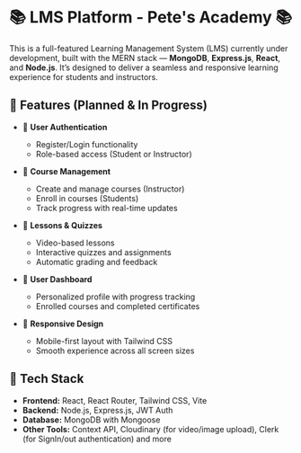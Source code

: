 # 📚 LMS Platform - Pete's Academy 📚

This is a full-featured Learning Management System (LMS) currently under development, built with the MERN stack — **MongoDB**, **Express.js**, **React**, and **Node.js**. It’s designed to deliver a seamless and responsive learning experience for students and instructors.

## 🚀 Features (Planned & In Progress)

- 🔐 **User Authentication**
  - Register/Login functionality
  - Role-based access (Student or Instructor)

- 📘 **Course Management**
  - Create and manage courses (Instructor)
  - Enroll in courses (Students)
  - Track progress with real-time updates

- 🎥 **Lessons & Quizzes**
  - Video-based lessons
  - Interactive quizzes and assignments
  - Automatic grading and feedback

- 👤 **User Dashboard**
  - Personalized profile with progress tracking
  - Enrolled courses and completed certificates

- 📱 **Responsive Design**
  - Mobile-first layout with Tailwind CSS
  - Smooth experience across all screen sizes

## 🧰 Tech Stack

- **Frontend:** React, React Router, Tailwind CSS, Vite
- **Backend:** Node.js, Express.js, JWT Auth
- **Database:** MongoDB with Mongoose
- **Other Tools:** Context API, Cloudinary (for video/image upload), Clerk (for SignIn/out authentication) and more

